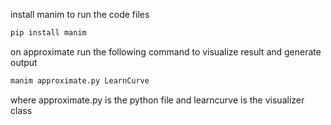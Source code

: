 install manim to run the code files
```bash
pip install manim
```

on approximate run the following command to visualize result and generate output

```bash
manim approximate.py LearnCurve
```

where approximate.py is the python file and learncurve is the visualizer class
